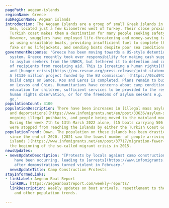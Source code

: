 ```yaml
---
pagePath: aegean-islands
regionName: Greece
subRegionName: Aegean Islands
introduction: The Aegean Islands are a group of small Greek islands in the Aegean
  Sea, located just a few kilometres west of Turkey. Their close proximity to the
  Turkish coast makes them a destination for many people seeking safety in Europe.
  However, smugglers have employed life-threatening and money-saving tactics, such
  as using unsuitable boats, providing insufficient fuel to complete the crossing,
  fake or no lifejackets, and sending boats despite poor sea conditions.
governmentResponse: 'Greece has been moving towards a US-style detention and deportation
  system. Greece recently took over responsibility for making cash support payments
  to asylum seekers from the UNHCR, but tethered it to detention and cut large numbers
  of recipients from receiving aid. This is [creating a human rights](https://oxfamilibrary.openrepository.com/bitstream/handle/10546/621307/bp-detention-as-default-greece-asylum-161121-en.pdf;jsessionid=E395A5C0804B9A94EBA2F1D7907AC19F?sequence=1)
  and [hunger crisis](https://eu.rescue.org/press-release/joint-statement-are-you-eligible-eat).
  A [€130 million project funded by the EU commission ](https://05cd942b-77f4-4d21-b3ea-797e75ad39b3.filesusr.com/ugd/0d6197_ec32a14581f044499e32a3f8dca9775f.pdf)to
  build camps on Samos, Kos and Leros is completed. Plans remain to build closed facilities
  on Lesvos and Chios. Humanitarians have concerns about camp conditions: access to
  education for children, sufficient services to be provided to the residents, for
  human rights observation, or for the freedoms of asylum seekers e.g. to come and
  go.'
populationCount: 3100
populationDescription: There have been increases in [illegal mass asylum rejections
  and deportations](https://www.infomigrants.net/en/post/33636/asylum-seekers-facing-rejection-in-greece-we-cannot-clap-with-one-hand),
  ongoing illegal pushbacks, and people being moved to the mainland more rapidly.
  During the week 7th to 13th March 2022 alone, [15 boats carrying 506 people](https://aegeanboatreport.com/weekly-reports/)
  were stopped from reaching the islands by either the Turkish Coast Guard or Police.
populationTrend: Down. The population on these islands has been drastically decreasing
  since the end of 2020. [2021 saw the lowest number of people arriving to the Aegean
  islands ](https://www.infomigrants.net/en/post/37717/migration-fewer-people-arrived-on-greek-islands-in-2021)since
  the beginning of the so-called migrant crisis in 2015.
newsUpdates:
- newsUpdateDescription: "[Protests by locals against camp construction](https://www.infomigrants.net/en/post/37728/greek-islanders-block-ship-full-of-construction-materials-for-migrant-camps)
    have been occurring, leading to [arrests](https://www.infomigrants.net/en/post/38429/protesters-detained-after-violence-breaks-out-at-building-site-of-new-greek-migrant-camp)
    after demonstrations turned violent in February."
  newsUpdateTitle: Camp Construction Protests
stayInformedLinks:
- linkLabel: Aegean Boat Report
  linkURL: https://aegeanboatreport.com/weekly-reports/
  linkDescription: Weekly updates on boat arrivals, resettlement to the mainland,
    and other population trends.

---
```


